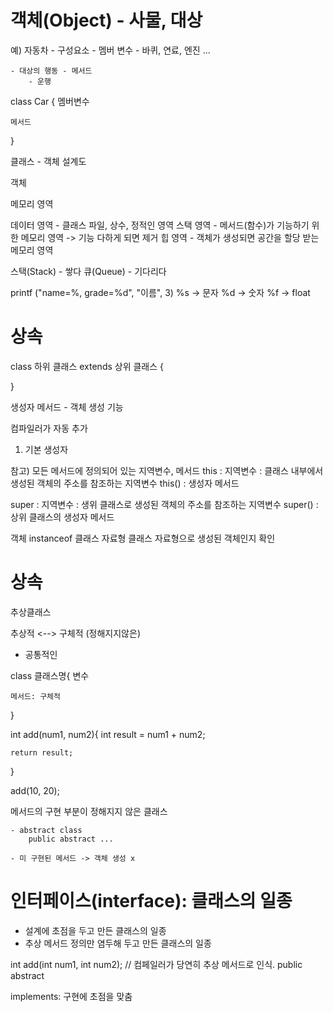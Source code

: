 # 객체(Object) - 사물, 대상

예) 자동차
    - 구성요소 - 멤버 변수
        - 바퀴, 연료, 엔진 ...

    - 대상의 행동 - 메서드
        - 운행


class Car {
    멤버변수

    메서드
}

클래스 - 객체 설계도

객체 


메모리 영역

데이터 영역 - 클래스 파일, 상수, 정적인 영역
스택 영역 - 메서드(함수)가 기능하기 위한 메모리 영역 -> 기능 다하게 되면 제거
힙 영역 - 객체가 생성되면 공간을 할당 받는 메모리 영역

스택(Stack) - 쌓다
큐(Queue) - 기다리다


printf ("name=%, grade=%d", "이름", 3)
%s -> 문자
%d -> 숫자
%f -> float



# 상속

class 하위 클래스 extends 상위 클래스 {

}

생성자 메서드 - 객체 생성 기능

컴파일러가 자동 추가
1. 기본 생성자


참고) 모든 메서드에 정의되어 있는 지역변수, 메서드
this : 지역변수 : 클래스 내부에서 생성된 객체의 주소를 참조하는 지역변수
this() : 생성자 메서드

super : 지역변수 : 생위 클래스로 생성된 객체의 주소를 참조하는 지역변수
super() : 상위 클래스의 생성자 메서드


객체 instanceof 클래스 자료형
클래스 자료형으로 생성된 객체인지 확인



# 상속
추상클래스

추상적 <--> 구체적
(정해지지않은)
- 공통적인

class 클래스명{
    변수

    메서드: 구체적
}

int add(num1, num2){
    int result = num1 + num2;

    return result;
}

add(10, 20);

메서드의 구현 부분이 정해지지 않은 클래스

    - abstract class
        public abstract ...

    - 미 구현된 메서드 -> 객체 생성 x



# 인터페이스(interface): 클래스의 일종
- 설계에 초점을 두고 만든 클래스의 일종
- 추상 메서드 정의만 염두해 두고 만든 클래스의 일종

int add(int num1, int num2);    // 컴페일러가 당연히 추상 메서드로 인식. public abstract

implements: 구현에 초점을 맞춤